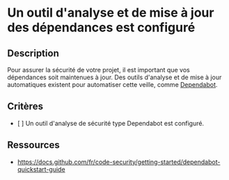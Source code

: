 # Un outil d'analyse et de mise à jour des dépendances est configuré

## Description

Pour assurer la sécurité de votre projet, il est important que vos
dépendances soit maintenues à jour. Des outils d'analyse et de mise à
jour automatiques existent pour automatiser cette veille, comme
[Dependabot](https://github.com/dependabot).

## Critères

 - [ ] Un outil d'analyse de sécurité type Dependabot est configuré.

## Ressources

* https://docs.github.com/fr/code-security/getting-started/dependabot-quickstart-guide
